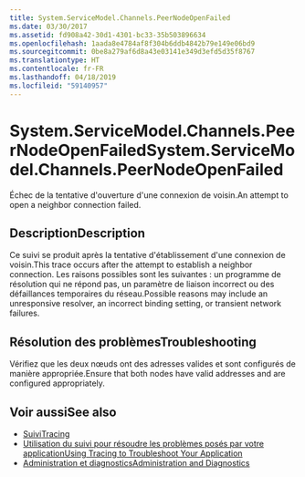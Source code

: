 ```yaml
---
title: System.ServiceModel.Channels.PeerNodeOpenFailed
ms.date: 03/30/2017
ms.assetid: fd908a42-30d1-4301-bc33-35b503896634
ms.openlocfilehash: 1aada8e4784af8f304b6ddb4842b79e149e06bd9
ms.sourcegitcommit: 0be8a279af6d8a43e03141e349d3efd5d35f8767
ms.translationtype: HT
ms.contentlocale: fr-FR
ms.lasthandoff: 04/18/2019
ms.locfileid: "59140957"
---
```

# <a name="systemservicemodelchannelspeernodeopenfailed"></a><span data-ttu-id="5f284-102">System.ServiceModel.Channels.PeerNodeOpenFailed</span><span class="sxs-lookup"><span data-stu-id="5f284-102">System.ServiceModel.Channels.PeerNodeOpenFailed</span></span>
<span data-ttu-id="5f284-103">Échec de la tentative d'ouverture d'une connexion de voisin.</span><span class="sxs-lookup"><span data-stu-id="5f284-103">An attempt to open a neighbor connection failed.</span></span>  
  
## <a name="description"></a><span data-ttu-id="5f284-104">Description</span><span class="sxs-lookup"><span data-stu-id="5f284-104">Description</span></span>  
 <span data-ttu-id="5f284-105">Ce suivi se produit après la tentative d'établissement d'une connexion de voisin.</span><span class="sxs-lookup"><span data-stu-id="5f284-105">This trace occurs after the attempt to establish a neighbor connection.</span></span> <span data-ttu-id="5f284-106">Les raisons possibles sont les suivantes : un programme de résolution qui ne répond pas, un paramètre de liaison incorrect ou des défaillances temporaires du réseau.</span><span class="sxs-lookup"><span data-stu-id="5f284-106">Possible reasons may include an unresponsive resolver, an incorrect binding setting, or transient network failures.</span></span>  
  
## <a name="troubleshooting"></a><span data-ttu-id="5f284-107">Résolution des problèmes</span><span class="sxs-lookup"><span data-stu-id="5f284-107">Troubleshooting</span></span>  
 <span data-ttu-id="5f284-108">Vérifiez que les deux nœuds ont des adresses valides et sont configurés de manière appropriée.</span><span class="sxs-lookup"><span data-stu-id="5f284-108">Ensure that both nodes have valid addresses and are configured appropriately.</span></span>  
  
## <a name="see-also"></a><span data-ttu-id="5f284-109">Voir aussi</span><span class="sxs-lookup"><span data-stu-id="5f284-109">See also</span></span>

- [<span data-ttu-id="5f284-110">Suivi</span><span class="sxs-lookup"><span data-stu-id="5f284-110">Tracing</span></span>](../../../../../docs/framework/wcf/diagnostics/tracing/index.md)
- [<span data-ttu-id="5f284-111">Utilisation du suivi pour résoudre les problèmes posés par votre application</span><span class="sxs-lookup"><span data-stu-id="5f284-111">Using Tracing to Troubleshoot Your Application</span></span>](../../../../../docs/framework/wcf/diagnostics/tracing/using-tracing-to-troubleshoot-your-application.md)
- [<span data-ttu-id="5f284-112">Administration et diagnostics</span><span class="sxs-lookup"><span data-stu-id="5f284-112">Administration and Diagnostics</span></span>](../../../../../docs/framework/wcf/diagnostics/index.md)
